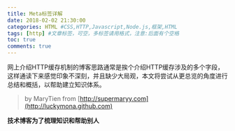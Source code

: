 ```yaml
---
title: Meta标签详解
date: 2018-02-02 21:30:00
categories: HTML #CSS,HTTP,Javascript,Node.js,框架,HTML
tags: [http] #文章标签，可空，多标签请用格式，注意:后面有个空格
toc: true
comments: true
---
```

网上介绍HTTP缓存机制的博客思路通常是挨个介绍HTTP缓存涉及的多个字段，这样通读下来感觉印象不深刻，并且缺少大局观，本文将尝试从更总览的角度进行总结和概括，以帮助建立知识体系。

<!-- more -->

> by MaryTien from  [http://supermaryy.com](http://luckymona.github.com)



**技术博客为了梳理知识和帮助别人**